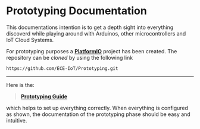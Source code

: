 # Prototyping Documentation
This documentations intention is to get a depth sight into everything discoverd while playing around with Arduinos, other microcontrollers and IoT Cloud Systems. 

For prototyping purposes a [**PlatformIO**](https://platformio.org) project has been created. The repository can be *cloned* by using the following link

```
https://github.com/ECE-IoT/Prototyping.git
```

---
Here is the:

> [**Prototyping Guide**](tutorials/prototyping-guide.md) 

which helps to set up everything correctly. When everything is configured as shown, the documentation of the prototyping phase should be easy and intuitive. 
